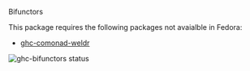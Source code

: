 Bifunctors

This package requires the following packages not avaialble in Fedora:

* [ghc-comonad-weldr](../ghc-comonad-weldr)

![ghc-bifunctors status](https://copr.fedorainfracloud.org/coprs/g/weldr/bdcs-haskell-deps/package/ghc-bifunctors/status_image/last_build.png)

